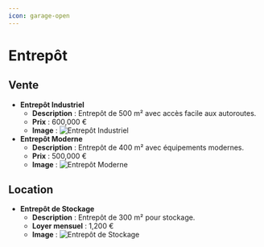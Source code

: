 ```yaml
---
icon: garage-open
---
```


# Entrepôt

## Vente

* **Entrepôt Industriel**
  * **Description** : Entrepôt de 500 m² avec accès facile aux autoroutes.
  * **Prix** : 600,000 €
  * **Image** : ![Entrepôt Industriel](../assets/entrepot_industriel.jpg)
* **Entrepôt Moderne**
  * **Description** : Entrepôt de 400 m² avec équipements modernes.
  * **Prix** : 500,000 €
  * **Image** : ![Entrepôt Moderne](../assets/entrepot_moderne.jpg)

## Location

* **Entrepôt de Stockage**
  * **Description** : Entrepôt de 300 m² pour stockage.
  * **Loyer mensuel** : 1,200 €
  * **Image** : ![Entrepôt de Stockage](../assets/entrepot_stockage.jpg)
